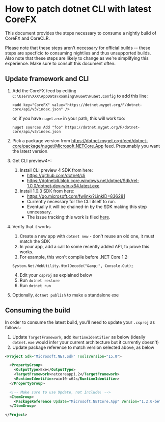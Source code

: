 # How to patch dotnet CLI with latest CoreFX

This document provides the steps necessary to consume a nightly build of CoreFX
and CoreCLR.

Please note that these steps aren't necessary for official builds -- these steps
are specficic to consuming nightlies and thus unsupported builds. Also note that
these steps are likely to change as we're simplifying this experience. Make
sure to consult this document often.

## Update framework and CLI

1. Add the CoreFX feed by editing
   `C:\Users\XXX\AppData\Roaming\NuGet\NuGet.Config` to add this line:
    ```
    <add key="CoreFX" value="https://dotnet.myget.org/F/dotnet-core/api/v3/index.json" />
    ```
	or, if you have `nuget.exe` in your path, this will work too:
    ```
	nuget sources Add "foo" https://dotnet.myget.org/F/dotnet-core/api/v3/index.json
    ```

2. Pick a package version from
   <https://dotnet.myget.org/feed/dotnet-core/package/nuget/Microsoft.NETCore.App>
   feed. Presumably you want the latest version.

3. Get CLI preview4+:
    1. Install CLI preview 4 SDK from here:
        - <https://github.com/dotnet/cli>
        - <https://dotnetcli.blob.core.windows.net/dotnet/Sdk/rel-1.0.0/dotnet-dev-win-x64.latest.exe>
    2. Install 1.0.3 SDK from here:
       - <https://go.microsoft.com/fwlink/?LinkID=836281>
       - Currently necessary for the CLI itself to run.
       - Eventually it will be chained-in by the SDK making this step
         unncessary.
       - The issue tracking this work is filed
         [here](https://github.com/dotnet/cli/issues/5194).

4. Verify that it works
    1. Create a new app with `dotnet new` - don't reuse an old one, it must
       match the SDK
    2. In your app, add a call to some recently added API, to prove this works.
    3. For example, this won't compile before .NET Core 1.2:
    ```
    System.Net.WebUtility.HtmlDecode("&amp;", Console.Out);
    ```
    4. Edit your `csproj` as explained below
    5. Run `dotnet restore`
    6. Run `dotnet run`

10. Optionally, `dotnet publish` to make a standalone exe

## Consuming the build

In order to consume the latest build, you'll need to update your `.csproj`
as follows:

1. Update `TargetFramework`, add `RuntimeIdentifier` as below (ideally
   `dotnet.exe` would infer your current architecture but it currently doesn't)
2. Update package reference to match version selected above, as below

```xml
<Project Sdk="Microsoft.NET.Sdk" ToolsVersion="15.0">

  <PropertyGroup>
    <OutputType>Exe</OutputType>
    <TargetFramework>netcoreapp1.2</TargetFramework>
    <RuntimeIdentifier>win10-x64</RuntimeIdentifier>
  </PropertyGroup>

  <!-- Make sure to use Update, not Include! -->
  <ItemGroup>
    <PackageReference Update="Microsoft.NETCore.App" Version="1.2.0-beta-001285-00" />
  </ItemGroup>

</Project>
```
